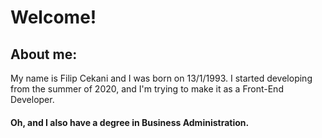 # Welcome!

## About me:

My name is Filip Cekani and I was born on 13/1/1993.
I started developing from the summer of 2020, and I'm trying to make it as a Front-End Developer.

#### Oh, and I also have a degree in Business Administration.